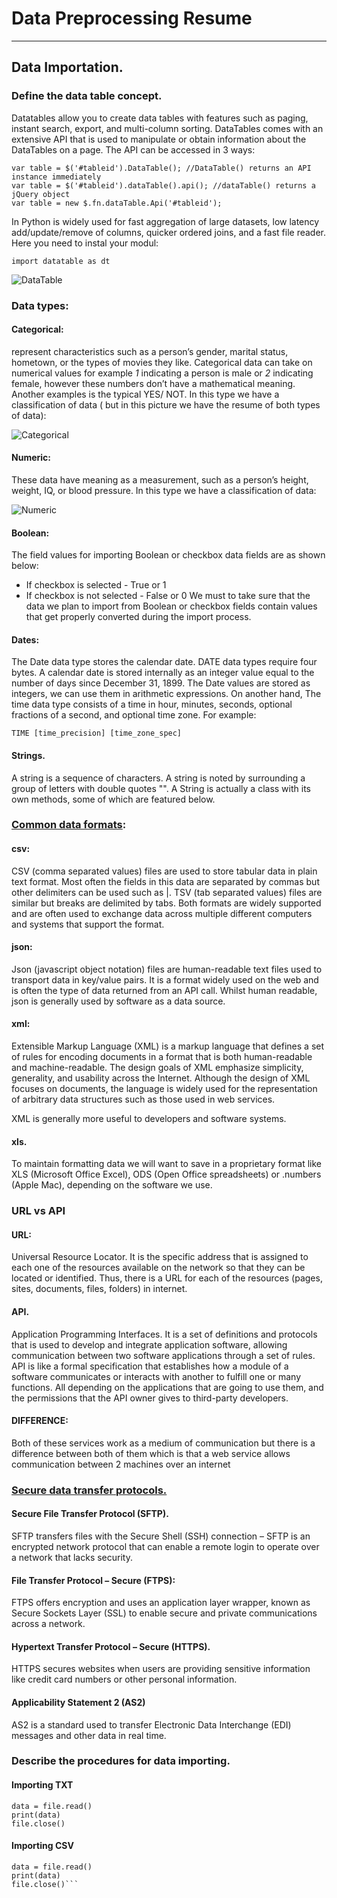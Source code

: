 # **Data Preprocessing Resume**
-------------------------------------------------------------------------------------------------------------------------
## Data Importation.
### Define the data table concept.        
Datatables allow you to create data tables with features such as paging, instant search, export, and multi-column sorting.
DataTables comes with an extensive API that is used to manipulate or obtain information about the DataTables on a page.
The API can be accessed in 3 ways:

```
var table = $('#tableid').DataTable(); //DataTable() returns an API instance immediately
var table = $('#tableid').dataTable().api(); //dataTable() returns a jQuery object
var table = new $.fn.dataTable.Api('#tableid');
```

In Python is widely used for fast aggregation of large datasets, low latency add/update/remove of columns, quicker ordered joins, and a fast file reader. Here you need to instal your modul:        

```import datatable as dt```   


![DataTable](https://miro.medium.com/max/1342/1*hgMH-aKTyU7UF43rf6n_Zg.png)

### Data types: 
#### Categorical:   
represent characteristics such as a person’s gender, marital status, hometown, or the types of movies they like. Categorical data can take on numerical values for example  *1* indicating a person is male or *2* indicating female, however these numbers don’t have a mathematical meaning. Another examples is the typical YES/ NOT. In this type we have a classification of data ( but in this picture we have the resume of both types of data):     


![Categorical](https://o.quizlet.com/8UUywzzaMhY2ZGHrWE7VkA_b.png)
#### Numeric:   
These data have meaning as a measurement, such as a person’s height, weight, IQ, or blood pressure. In this type we have a classification of data:   


![Numeric](https://miro.medium.com/max/802/1*lheLiN7y4sSD2JKvow-clw.jpeg)
#### Boolean:       
The field values for importing Boolean or checkbox data fields are as shown below:
- If checkbox is selected - True or 1
- If checkbox is not selected - False or 0
We must to take sure that the data we plan to import from Boolean or checkbox fields contain values that get properly converted during the import process.
#### Dates:          
The Date data type stores the calendar date. DATE data types require four bytes. A calendar date is stored internally as an integer value equal to the number of days since December 31, 1899. The Date values are stored as integers, we can use them in arithmetic expressions. On another hand, The time data type consists of a time in hour, minutes, seconds, optional fractions of a second, and optional time zone. For example:       

```TIME [time_precision] [time_zone_spec]```
#### Strings.
A string is a sequence of characters. A string is noted by surrounding a group of letters with double quotes "". A String is actually a class with its own methods, some of which are featured below.   


### [Common data formats](https://data.gov.ie/formats): 
#### csv:
CSV (comma separated values) files are used to store tabular data in plain text format. Most often the fields in this data are separated by commas but other delimiters can be used such as |. TSV (tab separated values) files are similar but breaks are delimited by tabs. Both formats are widely supported and are often used to exchange data across multiple different computers and systems that support the format.
#### json:     
Json (javascript object notation) files are human-readable text files used to transport data in key/value pairs. It is a format widely used on the web and is often the type of data returned from an API call.
Whilst human readable, json is generally used by software as a data source.
#### xml:         
Extensible Markup Language (XML) is a markup language that defines a set of rules for encoding documents in a format that is both human-readable and machine-readable. The design goals of XML emphasize simplicity, generality, and usability across the Internet. Although the design of XML focuses on documents, the language is widely used for the representation of arbitrary data structures such as those used in web services.

XML is generally more useful to developers and software systems.
#### xls.
To maintain formatting data we will want to save in a proprietary format like XLS (Microsoft Office Excel), ODS (Open Office spreadsheets) or .numbers (Apple Mac), depending on the software we use. 
### URL vs API
#### URL: 
Universal Resource Locator. It is the specific address that is assigned to each one of the resources available on the network so that they can be located or identified. Thus, there is a URL for each of the resources (pages, sites, documents, files, folders) in internet.        
#### API.
Application Programming Interfaces. It is a set of definitions and protocols that is used to develop and integrate application software, allowing communication between two software applications through a set of rules. API is like a formal specification that establishes how a module of a software communicates or interacts with another to fulfill one or many functions. All depending on the applications that are going to use them, and the permissions that the API owner gives to third-party developers.
#### DIFFERENCE: 
Both of these services work as a medium of communication but there is a difference between both of them which is that a web service allows communication between 2 machines over an internet
### [Secure data transfer protocols.](https://www.globalscape.com/solutions/secure-file-transfer)
#### Secure File Transfer Protocol (SFTP).
SFTP transfers files with the Secure Shell (SSH) connection – SFTP is an encrypted network protocol that can enable a remote login to operate over a network that lacks security.
#### File Transfer Protocol – Secure (FTPS):
FTPS offers encryption and uses an application layer wrapper, known as Secure Sockets Layer (SSL) to enable secure and private communications across a network.
#### Hypertext Transfer Protocol – Secure (HTTPS).
HTTPS secures websites when users are providing sensitive information like credit card numbers or other personal information.
#### Applicability Statement 2 (AS2)
AS2 is a standard used to transfer Electronic Data Interchange (EDI) messages and other data in real time. 
### Describe the procedures for data importing.
#### Importing TXT
```file = open("sample.txt")
data = file.read()
print(data)
file.close()
```
#### Importing CSV
```file = open("sample.csv")
data = file.read()
print(data)
file.close()```
